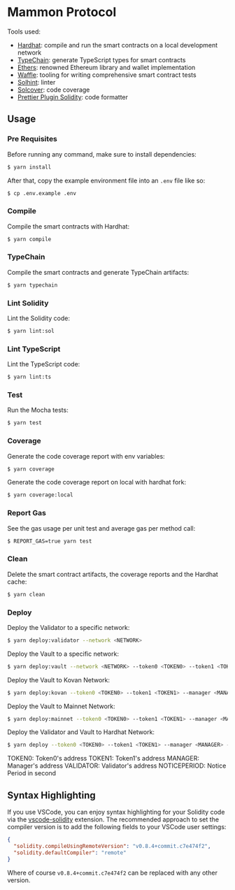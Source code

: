 # Mammon Protocol

Tools used:

- [Hardhat](https://github.com/nomiclabs/hardhat): compile and run the smart contracts on a local development network
- [TypeChain](https://github.com/ethereum-ts/TypeChain): generate TypeScript types for smart contracts
- [Ethers](https://github.com/ethers-io/ethers.js/): renowned Ethereum library and wallet implementation
- [Waffle](https://github.com/EthWorks/Waffle): tooling for writing comprehensive smart contract tests
- [Solhint](https://github.com/protofire/solhint): linter
- [Solcover](https://github.com/sc-forks/solidity-coverage): code coverage
- [Prettier Plugin Solidity](https://github.com/prettier-solidity/prettier-plugin-solidity): code formatter

## Usage

### Pre Requisites

Before running any command, make sure to install dependencies:

```sh
$ yarn install
```

After that, copy the example environment file into an `.env` file like so:

```sh
$ cp .env.example .env
```

### Compile

Compile the smart contracts with Hardhat:

```sh
$ yarn compile
```

### TypeChain

Compile the smart contracts and generate TypeChain artifacts:

```sh
$ yarn typechain
```

### Lint Solidity

Lint the Solidity code:

```sh
$ yarn lint:sol
```

### Lint TypeScript

Lint the TypeScript code:

```sh
$ yarn lint:ts
```

### Test

Run the Mocha tests:

```sh
$ yarn test
```

### Coverage

Generate the code coverage report with env variables:

```sh
$ yarn coverage
```

Generate the code coverage report on local with hardhat fork:

```sh
$ yarn coverage:local
```

### Report Gas

See the gas usage per unit test and average gas per method call:

```sh
$ REPORT_GAS=true yarn test
```

### Clean

Delete the smart contract artifacts, the coverage reports and the Hardhat cache:

```sh
$ yarn clean
```

### Deploy

Deploy the Validator to a specific network:

```sh
$ yarn deploy:validator --network <NETWORK>
```

Deploy the Vault to a specific network:

```sh
$ yarn deploy:vault --network <NETWORK> --token0 <TOKEN0> --token1 <TOKEN1> --manager <MANAGER> --validator <VALIDATOR> --notice-period <NOTICE_PERIOD>
```

Deploy the Vault to Kovan Network:

```sh
$ yarn deploy:kovan --token0 <TOKEN0> --token1 <TOKEN1> --manager <MANAGER> --validator <VALIDATOR> --notice-period <NOTICE_PERIOD>
```

Deploy the Vault to Mainnet Network:

```sh
$ yarn deploy:mainnet --token0 <TOKEN0> --token1 <TOKEN1> --manager <MANAGER> --validator <VALIDATOR> --notice-period <NOTICE_PERIOD>
```

Deploy the Validator and Vault to Hardhat Network:

```sh
$ yarn deploy --token0 <TOKEN0> --token1 <TOKEN1> --manager <MANAGER> --validator <VALIDATOR> --notice-period <NOTICE_PERIOD>
```

TOKEN0: Token0's address
TOKEN1: Token1's address
MANAGER: Manager's address
VALIDATOR: Validator's address
NOTICEPERIOD: Notice Period in second

## Syntax Highlighting

If you use VSCode, you can enjoy syntax highlighting for your Solidity code via the
[vscode-solidity](https://github.com/juanfranblanco/vscode-solidity) extension. The recommended approach to set the
compiler version is to add the following fields to your VSCode user settings:

```json
{
  "solidity.compileUsingRemoteVersion": "v0.8.4+commit.c7e474f2",
  "solidity.defaultCompiler": "remote"
}
```

Where of course `v0.8.4+commit.c7e474f2` can be replaced with any other version.
